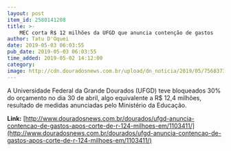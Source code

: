 ```yaml
---
layout: post
item_id: 2580141208
title: >-
    MEC corta R$ 12 milhões da UFGD que anuncia contenção de gastos
author: Tatu D'Oquei
date: 2019-05-03 06:03:55
pub_date: 2019-05-03 06:03:55
time_added: 2019-05-02 14:12:00
category: 
image: http://cdn.douradosnews.com.br/upload/dn_noticia/2019/05/756837314-ufgdface20181026.jpg
---
```


A Universidade Federal da Grande Dourados (UFGD) teve bloqueados 30% do orçamento no dia 30 de abril, algo equivalente a R$ 12,4 milhões, resultado de medidas anunciadas pelo Ministério da Educação.

**Link:** [http://www.douradosnews.com.br/dourados/ufgd-anuncia-contencao-de-gastos-apos-corte-de-r-124-milhoes-em/1103411/](http://www.douradosnews.com.br/dourados/ufgd-anuncia-contencao-de-gastos-apos-corte-de-r-124-milhoes-em/1103411/)

